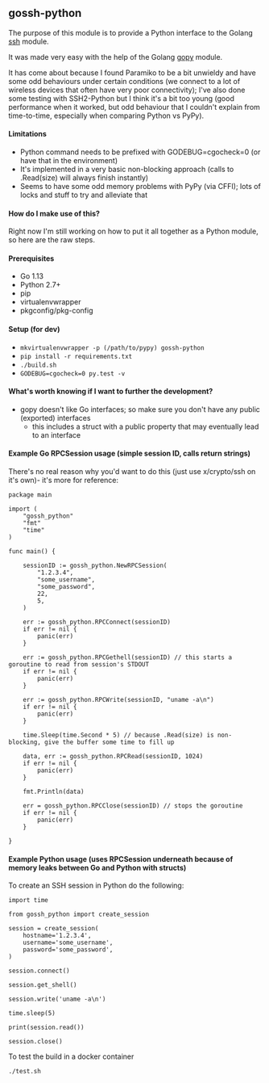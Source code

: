 ## gossh-python

The purpose of this module is to provide a Python interface to the Golang [ssh](https://golang.org/x/crypto/ssh) module.

It was made very easy with the help of the Golang [gopy](https://github.com/go-python/gopy) module.

It has come about because I found Paramiko to be a bit unwieldy and have some odd behaviours under certain conditions (we connect to a lot of wireless devices that often have very poor connectivity); I've also done some testing with SSH2-Python but I think it's a bit too young (good performance when it worked, but odd behaviour that I couldn't explain from time-to-time, especially when comparing Python vs PyPy).

#### Limitations

* Python command needs to be prefixed with GODEBUG=cgocheck=0 (or have that in the environment)
* It's implemented in a very basic non-blocking approach (calls to .Read(size) will always finish instantly)
* Seems to have some odd memory problems with PyPy (via CFFI); lots of locks and stuff to try and alleviate that

#### How do I make use of this?

Right now I'm still working on how to put it all together as a Python module, so here are the raw steps.

#### Prerequisites

* Go 1.13
* Python 2.7+
* pip
* virtualenvwrapper
* pkgconfig/pkg-config

#### Setup (for dev)

* ```mkvirtualenvwrapper -p (/path/to/pypy) gossh-python```
* ```pip install -r requirements.txt```
* ```./build.sh```
* ```GODEBUG=cgocheck=0 py.test -v```

#### What's worth knowing if I want to further the development?

* gopy doesn't like Go interfaces; so make sure you don't have any public (exported) interfaces
    * this includes a struct with a public property that may eventually lead to an interface

#### Example Go RPCSession usage (simple session ID, calls return strings)

There's no real reason why you'd want to do this (just use x/crypto/ssh on it's own)- it's more for reference:

```
package main

import (
	"gossh_python"
	"fmt"
    "time"
)

func main() {

	sessionID := gossh_python.NewRPCSession(
		"1.2.3.4",
		"some_username",
        "some_password",
        22,
		5,
	)

	err := gossh_python.RPCConnect(sessionID)
	if err != nil {
		panic(err)
	}

	err := gossh_python.RPCGethell(sessionID) // this starts a goroutine to read from session's STDOUT
	if err != nil {
		panic(err)
	}

	err := gossh_python.RPCWrite(sessionID, "uname -a\n")
	if err != nil {
		panic(err)
	}

    time.Sleep(time.Second * 5) // because .Read(size) is non-blocking, give the buffer some time to fill up

	data, err := gossh_python.RPCRead(sessionID, 1024)
    if err != nil {
        panic(err)
    }

    fmt.Println(data)

	err = gossh_python.RPCClose(sessionID) // stops the goroutine
	if err != nil {
		panic(err)
	}

}
```

#### Example Python usage (uses RPCSession underneath because of memory leaks between Go and Python with structs)

To create an SSH session in Python do the following:

```
import time

from gossh_python import create_session

session = create_session(
    hostname='1.2.3.4',
    username='some_username',
    password='some_password',
)

session.connect()

session.get_shell()

session.write('uname -a\n')

time.sleep(5)

print(session.read())

session.close()
```
 
To test the build in a docker container

    ./test.sh